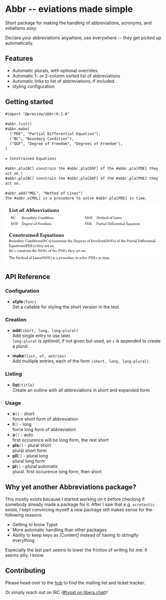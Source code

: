 # Abbr -- eviations made simple

Short package for making the handling of abbreviations, acronyms, and
initialisms _easy_.

Declare your abbreviations anywhere, use everywhere -- they get picked up
automatically.

## Features
- Automatic plurals, with optional overrides.
- Automatic 1- or 2-column sorted list of abbreviations
- Automatic links to list of abbreviations, if included.
- styling configuration

## Getting started

```typst
#import "@preview/abbr:0.1.0"

#abbr.list()
#abbr.make(
  ("PDE", "Partial Differential Equation"),
  ("BC", "Boundary Condition"),
  ("DOF", "Degree of Freedom", "Degrees of Freedom"),
)

= Constrained Equations

#abbr.pla[BC] constrain the #abbr.pla[DOF] of the #abbr.pla[PDE] they act on.\
#abbr.pla[BC] constrain the #abbr.pla[DOF] of the #abbr.pla[PDE] they act on.

#abbr.add("MOL", "Method of Lines")
The #abbr.a[MOL] is a procedure to solve #abbr.pla[PDE] in time.
```
![](example.png)


## API Reference
### Configuration
- **style**`(func)`\
Set a callable for styling the short version in the text.

### Creation
- **add**`(short, long, long-plural)`\
Add single entry to use later.\
`long-plural` is *optional*, if not given but used, an `s` is appended to create a
plural.

- **make**`(list, of, entries)`\
Add multiple entries, each of the form `(short, long, long-plural)`.

### Listing
- **list**`(title)`\
Create an outline with all abbreviations in short and expanded form

### Usage
- **s**`()` - short\
force short form of abbreviation
- **l**`()` - long\
force long form of abbreviation
- **a**`()` - auto\
first occurence will be long form, the rest short
- **pls**`()` - plural short\
plural short form
- **pll**`()` - plural long\
plural long form
- **pl**`()` - plural automatic\
plural. first occurence long form, then short


## Why yet another Abbreviations package?

This mostly exists because I started working on it before checking if somebody
already made a package for it. After I saw that e.g. `acrotastic` exists, I kept
convincing myself a new package still makes sense for the following reasons:
* Getting to know Typst
* More automatic handling than other packages
* Ability to keep keys as [Content] instead of having to stringify everything

Especially the last part seems to lower the friction of writing for me. It seems
silly, I know.

## Contributing

Please head over to the [hub](https://sr.ht/~slowjo/typst-packages) to find the
mailing list and ticket tracker.

Or simply reach out on IRC ([#typst on
libera.chat](https://web.libera.chat/gamja/?autojoin=#typst))!
